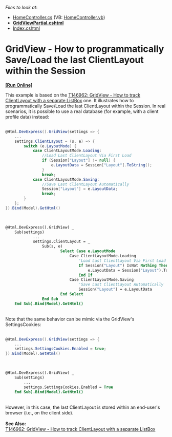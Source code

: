 <!-- default file list -->
*Files to look at*:

* [HomeController.cs](./CS/DXWebApplication1/Controllers/HomeController.cs) (VB: [HomeController.vb](./VB/DXWebApplication1/Controllers/HomeController.vb))
* **[GridViewPartial.cshtml](./CS/DXWebApplication1/Views/Home/GridViewPartial.cshtml)**
* [Index.cshtml](./CS/DXWebApplication1/Views/Home/Index.cshtml)
<!-- default file list end -->
# GridView - How to programmatically Save/Load the last ClientLayout within the Session
<!-- run online -->
**[[Run Online]](https://codecentral.devexpress.com/t205817/)**
<!-- run online end -->


This example is based on the <a href="https://www.devexpress.com/Support/Center/p/T146962">T146962: GridView - How to track ClientLayout with a separate ListBox</a> one. It illustrates how to programmatically Save/Load the last ClientLayout within the Session. In real scenarios, it is possible to use a real database (for example, with a client profile data) instead:<br /><br />


```cs
@Html.DevExpress().GridView(settings => {
    ...
    settings.ClientLayout = (s, e) => {
        switch (e.LayoutMode) {
            case ClientLayoutMode.Loading:
                //Load Last ClientLayout Via First Load
                if (Session["Layout"] != null) {
                    e.LayoutData = Session["Layout"].ToString();
                }
                break;
            case ClientLayoutMode.Saving:
                //Save Last ClientLayout Automatically
                Session["Layout"] = e.LayoutData;
                break;
        }
    };
}).Bind(Model).GetHtml()
```


<br />


```vb
@Html.DevExpress().GridView( _
    Sub(settings)
            ...
            settings.ClientLayout = _
                Sub(s, e)
                        Select Case e.LayoutMode
                            Case ClientLayoutMode.Loading
                                'Load Last ClientLayout Via First Load
                                If Session("Layout") IsNot Nothing Then
                                    e.LayoutData = Session("Layout").ToString()
                                End If
                            Case ClientLayoutMode.Saving
                                'Save Last ClientLayout Automatically
                                Session("Layout") = e.LayoutData
                        End Select
                End Sub
    End Sub).Bind(Model).GetHtml()
```


<br />Note that the same behavior can be mimic via the GridView's SettingsCookies:<br /><br />


```cs
@Html.DevExpress().GridView(settings => {
    ...
    settings.SettingsCookies.Enabled = true;
}).Bind(Model).GetHtml()
```


<br />


```vb
@Html.DevExpress().GridView( _
    Sub(settings)
        ...
        settings.SettingsCookies.Enabled = True
    End Sub).Bind(Model).GetHtml()
```


<br />However, in this case, the last ClientLayout is stored within an end-user's browser (i.e., on the client side).<br /><br /><strong>See Also:</strong><br /><a href="https://www.devexpress.com/Support/Center/p/T146962">T146962: GridView - How to track ClientLayout with a separate ListBox</a>

<br/>


